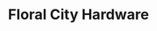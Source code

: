 ---
title: "Floral City Hardware"
url: /floral-city/floral-city-hardware-e-orange-ave-4/
shop: Eisenwaren
---